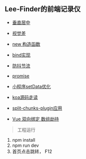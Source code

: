 ## Lee-Finder的前端记录仪
- [垂直居中](https://github.com/lidong9211/blogs/tree/master/src/html-css/css-center)

- [视觉差](https://github.com/lidong9211/blogs/tree/master/src/html-css/parallax-scroll)

- [new 构造函数](https://github.com/lidong9211/blogs/tree/master/src/js-think/new-function)

- [bind实现](https://github.com/lidong9211/blogs/tree/master/src/js-think/bind)

- [防抖节流](https://github.com/lidong9211/blogs/tree/master/src/js-think/debounce-throttle)

- [promise](https://github.com/lidong9211/blogs/tree/master/src/js-think/promise)

- [小程序setData优化](https://github.com/lidong9211/blogs/tree/master/src/mini-app/setData-throttle)

- [koa源码走读](https://github.com/lidong9211/blogs/tree/master/src/node/koa)

- [split-chunks-plugin应用](https://github.com/lidong9211/blogs/tree/master/src/webpack/split-chunks)

- [Vue 双向绑定 数组劫持](https://github.com/lidong9211/blogs/tree/master/src/vue/mvvm)

> 工程运行

1. npm install
2. npm run dev
3. 首页点击跳转， F12 
